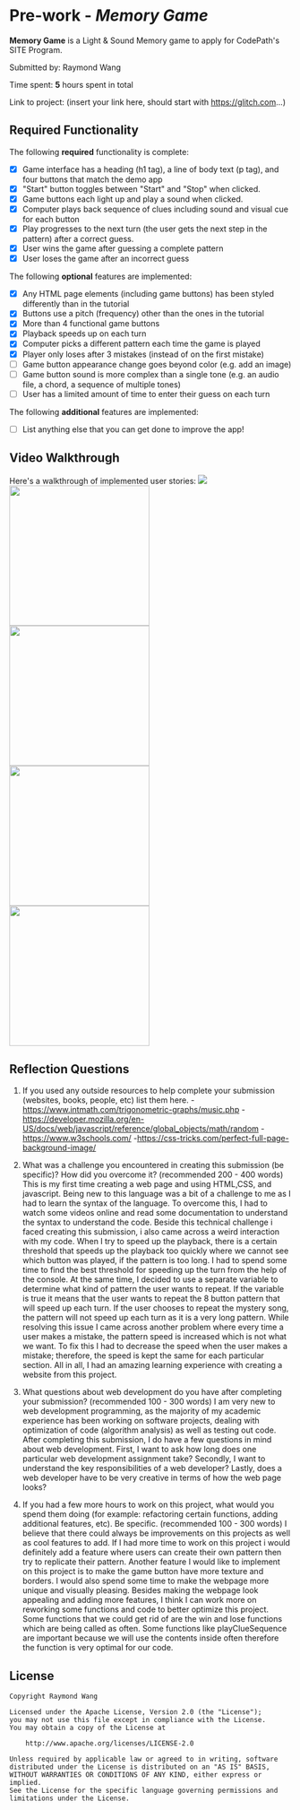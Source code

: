 # Pre-work - _Memory Game_

**Memory Game** is a Light & Sound Memory game to apply for CodePath's SITE Program.

Submitted by: Raymond Wang

Time spent: **5** hours spent in total

Link to project: (insert your link here, should start with https://glitch.com...)

## Required Functionality

The following **required** functionality is complete:

- [x] Game interface has a heading (h1 tag), a line of body text (p tag), and four buttons that match the demo app
- [x] "Start" button toggles between "Start" and "Stop" when clicked.
- [x] Game buttons each light up and play a sound when clicked.
- [x] Computer plays back sequence of clues including sound and visual cue for each button
- [x] Play progresses to the next turn (the user gets the next step in the pattern) after a correct guess.
- [x] User wins the game after guessing a complete pattern
- [x] User loses the game after an incorrect guess

The following **optional** features are implemented:

- [X] Any HTML page elements (including game buttons) has been styled differently than in the tutorial
- [x] Buttons use a pitch (frequency) other than the ones in the tutorial
- [x] More than 4 functional game buttons
- [X] Playback speeds up on each turn
- [x] Computer picks a different pattern each time the game is played
- [x] Player only loses after 3 mistakes (instead of on the first mistake)
- [ ] Game button appearance change goes beyond color (e.g. add an image)
- [ ] Game button sound is more complex than a single tone (e.g. an audio file, a chord, a sequence of multiple tones)
- [ ] User has a limited amount of time to enter their guess on each turn

The following **additional** features are implemented:

- [ ] List anything else that you can get done to improve the app!

## Video Walkthrough

Here's a walkthrough of implemented user stories:
![](your-link-here)
<img src="http://g.recordit.co/Rzbj4qRfkJ.gif" width = 250><br>
<img src="http://g.recordit.co/c5Su1jtqb5.gif" width = 250><br>
<img src="http://g.recordit.co/iXGBcqqqRP.gif" width = 250><br>
<img src="http://g.recordit.co/aCpw8P3zfO.gif" width = 250><br>


## Reflection Questions

1. If you used any outside resources to help complete your submission (websites, books, people, etc) list them here. 
-https://www.intmath.com/trigonometric-graphs/music.php 
-https://developer.mozilla.org/en-US/docs/web/javascript/reference/global_objects/math/random 
-https://www.w3schools.com/ 
-https://css-tricks.com/perfect-full-page-background-image/
2. What was a challenge you encountered in creating this submission (be specific)? How did you overcome it? (recommended 200 - 400 words)
This is my first time creating a web page and using HTML,CSS, and javascript. Being new to this language was a bit of a challenge to me as I 
had to learn the syntax of the language. To overcome this, I had to watch some videos online and read some documentation to understand
the syntax to understand the code. Beside this technical challenge i faced creating this submission, i also came across a weird 
interaction with my code. When I try to speed up the playback, there is a certain threshold that speeds up the playback too quickly 
where we cannot see which button was played, if the pattern is too long. I had to spend some time to find the best threshold for 
speeding up the turn from the help of the console. At the same time, I decided to use a separate variable to determine what kind 
of pattern the user wants to repeat. If the variable is true it means that the user wants to repeat the 8 button pattern that will 
speed up each turn. If the user chooses to repeat the mystery song, the pattern will not speed up each turn as it is a very long 
pattern. While resolving this issue I came across another problem where every time a user makes a mistake, the pattern speed is 
increased which is not what we want. To fix this I had to decrease the speed when the user makes a mistake; therefore, the 
speed is kept the same for each particular section. All in all, I had an amazing learning experience with creating a website 
from this project.

3. What questions about web development do you have after completing your submission? (recommended 100 - 300 words)
   I am very new to web development programming, as the majority of my academic experience has been working on software projects, dealing with optimization of code (algorithm analysis) as well as testing out code.
   After completing this submission, I do have a few questions in mind about web development. First, I want to ask how long does one particular web development assignment take? Secondly, I want to understand the key
   responsibilities of a web developer? Lastly, does a web developer have to be very creative in terms of how the web page looks?

4. If you had a few more hours to work on this project, what would you spend them doing (for example: refactoring certain functions, adding additional features, etc). Be specific. (recommended 100 - 300 words)
   I believe that there could always be improvements on this projects as well as cool features to add. If I had more time to work on this project i would
   definitely add a feature where users can create their own pattern then try to replicate their pattern. Another feature I would like to implement on this project is to make the game button have more texture and borders.
   I would also spend some time to make the webpage more unique and visually pleasing. Besides making the webpage look appealing and adding more features, I think I can work more on reworking some functions and code to better
   optimize this project. Some functions that we could get rid of are the win and lose functions which are being called as often. Some functions like playClueSequence are important because we will use the contents inside often
   therefore the function is very optimal for our code.

## License

    Copyright Raymond Wang

    Licensed under the Apache License, Version 2.0 (the "License");
    you may not use this file except in compliance with the License.
    You may obtain a copy of the License at

        http://www.apache.org/licenses/LICENSE-2.0

    Unless required by applicable law or agreed to in writing, software
    distributed under the License is distributed on an "AS IS" BASIS,
    WITHOUT WARRANTIES OR CONDITIONS OF ANY KIND, either express or implied.
    See the License for the specific language governing permissions and
    limitations under the License.
